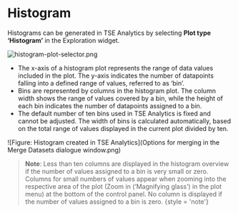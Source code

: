 # Histogram

Histograms can be generated in TSE Analytics by selecting **Plot type ‘Histogram’** in the Exploration widget.

![histogram-plot-selector.png](histogram-plot-selector.png)

- The x-axis of a histogram plot represents the range of data values included in the plot. The y-axis indicates the number of datapoints falling into a defined range of values, referred to as ‘bin’.
- Bins are represented by columns in the histogram plot. The column width shows the range of values covered by a bin, while the height of each bin indicates the number of datapoints assigned to a bin.
- The default number of ten bins used in TSE Analytics is fixed and cannot be adjusted. The width of bins is calculated automatically, based on the total range of values displayed in the current plot divided by ten.

![Figure: Histogram created in TSE Analytics](Options for merging in the Merge Datasets dialogue window.png)

> **Note**: Less than ten columns are displayed in the histogram overview if the number of values assigned to a bin is very small or zero.
> Columns for small numbers of values appear when zooming into the respective area of the plot (Zoom in (‘Magnifying glass’) in the plot menu) at the bottom of the control panel.
> No column is displayed if the number of values assigned to a bin is zero.
{style = 'note'}
